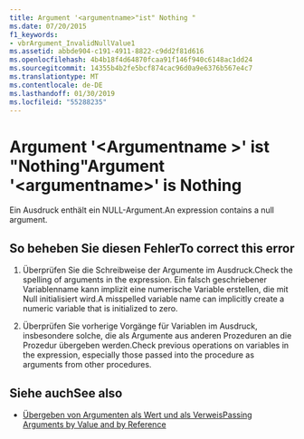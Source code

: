 ```yaml
---
title: Argument '<argumentname>"ist" Nothing "
ms.date: 07/20/2015
f1_keywords:
- vbrArgument_InvalidNullValue1
ms.assetid: abbde904-c191-4911-8822-c9dd2f81d616
ms.openlocfilehash: 4b4b18f4d64870fcaa91f146f940c6148ac1dd24
ms.sourcegitcommit: 14355b4b2fe5bcf874cac96d0a9e6376b567e4c7
ms.translationtype: MT
ms.contentlocale: de-DE
ms.lasthandoff: 01/30/2019
ms.locfileid: "55288235"
---
```

# <a name="argument-argumentname-is-nothing"></a><span data-ttu-id="c9d5f-102">Argument '\<Argumentname >' ist "Nothing"</span><span class="sxs-lookup"><span data-stu-id="c9d5f-102">Argument '\<argumentname>' is Nothing</span></span>
<span data-ttu-id="c9d5f-103">Ein Ausdruck enthält ein NULL-Argument.</span><span class="sxs-lookup"><span data-stu-id="c9d5f-103">An expression contains a null argument.</span></span>  
  
## <a name="to-correct-this-error"></a><span data-ttu-id="c9d5f-104">So beheben Sie diesen Fehler</span><span class="sxs-lookup"><span data-stu-id="c9d5f-104">To correct this error</span></span>  
  
1.  <span data-ttu-id="c9d5f-105">Überprüfen Sie die Schreibweise der Argumente im Ausdruck.</span><span class="sxs-lookup"><span data-stu-id="c9d5f-105">Check the spelling of arguments in the expression.</span></span> <span data-ttu-id="c9d5f-106">Ein falsch geschriebener Variablenname kann implizit eine numerische Variable erstellen, die mit Null initialisiert wird.</span><span class="sxs-lookup"><span data-stu-id="c9d5f-106">A misspelled variable name can implicitly create a numeric variable that is initialized to zero.</span></span>  
  
2.  <span data-ttu-id="c9d5f-107">Überprüfen Sie vorherige Vorgänge für Variablen im Ausdruck, insbesondere solche, die als Argumente aus anderen Prozeduren an die Prozedur übergeben werden.</span><span class="sxs-lookup"><span data-stu-id="c9d5f-107">Check previous operations on variables in the expression, especially those passed into the procedure as arguments from other procedures.</span></span>  
  
## <a name="see-also"></a><span data-ttu-id="c9d5f-108">Siehe auch</span><span class="sxs-lookup"><span data-stu-id="c9d5f-108">See also</span></span>
- [<span data-ttu-id="c9d5f-109">Übergeben von Argumenten als Wert und als Verweis</span><span class="sxs-lookup"><span data-stu-id="c9d5f-109">Passing Arguments by Value and by Reference</span></span>](../../visual-basic/programming-guide/language-features/procedures/passing-arguments-by-value-and-by-reference.md)

